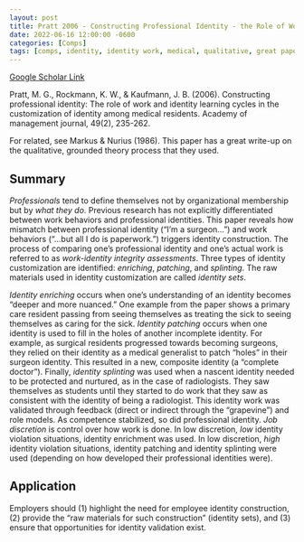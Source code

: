 ```yaml
---
layout: post
title: Pratt 2006 - Constructing Professional Identity - the Role of Work and Identity Learning Cycles in the Customization of Identity Among Medical Residents
date: 2022-06-16 12:00:00 -0600
categories: [Comps]
tags: [comps, identity, identity work, medical, qualitative, great paper]
---
```

[Google Scholar Link](https://scholar.google.com/scholar?hl=en&as_sdt=0%2C45&q=Constructing+professional+identity%3A+The+role+of+work+and+identity+learning+cycles+in+the+customization+of+identity+among+medical+residents.&btnG=)

Pratt, M. G., Rockmann, K. W., & Kaufmann, J. B. (2006). Constructing professional identity: The role of work and identity learning cycles in the customization of identity among medical residents. Academy of management journal, 49(2), 235-262.

For related, see Markus & Nurius (1986).  This paper has a great write-up on the qualitative, grounded theory process that they used.

## Summary
_Professionals_ tend to define themselves not by organizational membership but by _what they do_.  Previous research has not explicitly differentiated between work behaviors and professional identities.  This paper reveals how mismatch between professional identity (“I’m a surgeon…”) and work behaviors (“...but all I do is paperwork.”) triggers identity construction.  The process of comparing one’s professional identity and one’s actual work is referred to as _work-identity integrity assessments_.  Three types of identity customization are identified: _enriching_, _patching_, and _splinting_.  The raw materials used in identity customization are called _identity sets_.

_Identity enriching_ occurs when one’s understanding of an identity becomes “deeper and more nuanced.”  One example from the paper shows a primary care resident passing from seeing themselves as treating the sick to seeing themselves as caring for the sick.  _Identity patching_ occurs when one identity is used to fill in the holes of another incomplete identity.  For example, as surgical residents progressed towards becoming surgeons, they relied on their identity as a medical generalist to patch “holes” in their surgeon identity.  This resulted in a new, composite identity (a “complete doctor”).  Finally, _identity splinting_ was used when a nascent identity needed to be protected and nurtured, as in the case of radiologists.  They saw themselves as students until they started to do work that they saw as consistent with the identity of being a radiologist.  This identity work was validated through feedback (direct or indirect through the “grapevine”) and role models.  As competence stabilized, so did professional identity.  _Job discretion_ is control over how work is done.  In low discretion, _low_ identity violation situations, identity enrichment was used.  In low discretion, _high_ identity violation situations, identity patching and identity splinting were used (depending on how developed their professional identities were).

## Application
Employers should (1) highlight the need for employee identity construction, (2) provide the “raw materials for such construction” (identity sets), and (3) ensure that opportunities for identity validation exist.
